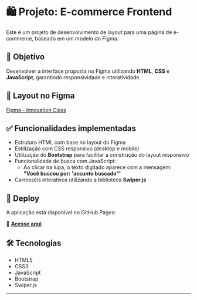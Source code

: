 # 🛍️ Projeto: E-commerce Frontend

Este é um projeto de desenvolvimento de layout para uma página de e-commerce, baseado em um modelo do Figma. 

## 🎯 Objetivo

Desenvolver a interface proposta no Figma utilizando **HTML**, **CSS** e **JavaScript**, garantindo responsividade e interatividade.

## 🔗 Layout no Figma

[Figma - Innovation Class](https://www.figma.com/proto/DqtFxC6312M32mLt8FpJjq/innovation-class?page-id=13%3A673&node-id=13-920&viewport=346%2C140%2C0.11&t=HyGGDSs83f1vbqMJ-1&scaling=scale-down&content-scaling=fixed)

## ✅ Funcionalidades implementadas

- Estrutura HTML com base no layout do Figma
- Estilização com CSS responsivo (desktop e mobile)
- Utilização do **Bootstrap** para facilitar a construção do layout responsivo
- Funcionalidade de busca com JavaScript:
  - Ao clicar na lupa, o texto digitado aparece com a mensagem:  
    **"Você buscou por: 'assunto buscado'"**
- Carrosséis interativos utilizando a biblioteca **Swiper.js**

## 🚀 Deploy

A aplicação está disponível no GitHub Pages:

🔗 **[Acesse aqui](https://igorvpaz.github.io/frontend-e-commerce/)**

## 🛠️ Tecnologias

- HTML5
- CSS3
- JavaScript
- Bootstrap
- Swiper.js

---

